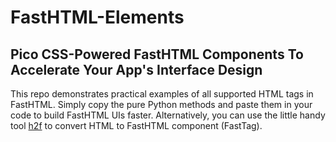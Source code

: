 # FastHTML-Elements
## Pico CSS-Powered FastHTML Components To Accelerate Your App's Interface Design

This repo demonstrates practical examples of all supported HTML tags in FastHTML. Simply copy the pure Python methods and paste them in your code to build FastHTML UIs faster. Alternatively, you can use the little handy tool [h2f](https://h2f.answer.ai) to convert HTML to FastHTML component (FastTag).
